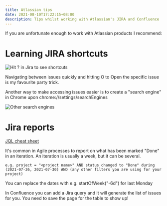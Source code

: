 ```yaml
---
title: Atlassian tips
date: 2021-08-10T17:22:15+08:00
description: Tips whilst working with Atlassian's JIRA and Confluence
---
```


If you are unfortunate enough to work with Atlassian products I recommend:

# Learning JIRA shortcuts

<img src="https://s.natalian.org/2021-08-10/shotcuts.png" alt="Hit ? in Jira to see shortcuts">

Navigating between issues quickly and hitting O to Open the specific issue is my favourite party trick.

Another way to make accessing issues easier is to create a "search engine" in Chrome upon chrome://settings/searchEngines

<img src="https://s.natalian.org/2021-08-10/search-engine.png" alt="Other search engines">

# Jira reports

[JQL cheat sheet](https://3kllhk1ibq34qk6sp3bhtox1-wpengine.netdna-ssl.com/wp-content/uploads/2017/12/atlassian-jql-cheat-sheet-2.pdf)

It's common in Agile processes to report on what has been marked "Done" in an
iteration. An iteration is usually a week, but it can be several.

	e.g. project = "<project name>" AND status changed to "Done" during (2021-07-26, 2021-07-30) AND (any other filters you are using for your project)
You can replace the dates with e.g. startOfWeek("-6d") for last Monday

In Confluence you can add a Jira query and it will generate the list of issues
for you. You need to save the page for the table to show up!
